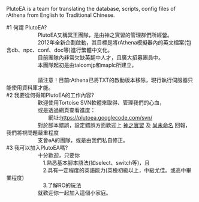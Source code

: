 PlutoEA is a team for translating the database, scripts, config files of rAthena from English to Traditional Chinese.

#1 何謂 PlutoEA?
<br />
　　　　　　PlutoEA又稱冥王團隊，是由神之實習的管理群們所經營。
<br />
　　　　　　2012年全新企劃啟動，其目標是將rAthena模擬器內的英文檔案(包含db、npc、conf、doc等)進行繁體中文化。
<br />
　　　　　　目前團隊內非常欠缺英翻中人才，且廣大招募團員中。
<br />
　　　　　　本團隊起初是由taicomjp和maplc所建立，
<br />
　　　　　　
<br />
　　　　　　請注意！目前rAthena已將TXT的啟動版本移除，現行執行伺服器只能使用資料庫才能。
<br />
#2 我要從何得知PlutoEA的工作內容?
<br />
　　　　　　歡迎使用Tortoise SVN軟體來取得、管理我們的心血，
<br />
　　　　　　或是透過網頁查看進度：
<br />
　　　　　　　　網址:<a href='https://plutoea.googlecode.com/svn/'><a href='https://plutoea.googlecode.com/svn/'>https://plutoea.googlecode.com/svn/</a></a>
<br />
　　　　　　對於腳本錯誤，設定錯誤方面歡迎上 <a href='http://www.taicomjp.info/forum'>神之實習</a> 及 <a href='http://www.srogm.com/'>尚未命名</a> 回報，我們將視問題嚴重程度
<br />
　　　　　　支會eA的團隊，或是由我們私自修正。
<br />
#3 我可以加入PlutoEA嗎?
<br />
　　　　　　十分歡迎，只要你
<br />
　　　　　　　1.熟悉基本腳本語法(如select、switch等)，且
<br />
　　　　　　　2.具有一定程度的英語能力(英檢初級以上，中級尤佳。或高中畢業程度)
<br />
　　　　　　　3.了解RO的玩法
<br />
　　　　　　就歡迎你一起加入這個小家庭。